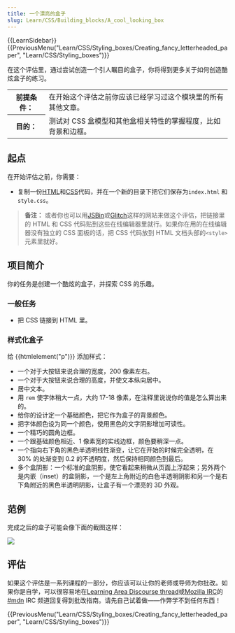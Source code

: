 ```yaml
---
title: 一个漂亮的盒子
slug: Learn/CSS/Building_blocks/A_cool_looking_box
---
```


{{LearnSidebar}}{{PreviousMenu("Learn/CSS/Styling_boxes/Creating_fancy_letterheaded_paper", "Learn/CSS/Styling_boxes")}}

在这个评估里，通过尝试创造一个引人瞩目的盒子，你将得到更多关于如何创造酷炫盒子的练习。

<table class="learn-box standard-table">
  <tbody>
    <tr>
      <th scope="row">前提条件：</th>
      <td>在开始这个评估之前你应该已经学习过这个模块里的所有其他文章。</td>
    </tr>
    <tr>
      <th scope="row">目的：</th>
      <td>测试对 CSS 盒模型和其他盒相关特性的掌握程度，比如背景和边框。</td>
    </tr>
  </tbody>
</table>

## 起点

在开始评估之前，你需要：

- 复制一份[HTML](https://github.com/mdn/learning-area/blob/main/css/styling-boxes/cool-information-box-start/index.html)和[CSS](https://github.com/mdn/learning-area/blob/main/css/styling-boxes/cool-information-box-start/style.css)代码，并在一个新的目录下把它们保存为`index.html` 和 `style.css`。

> **备注：** 或者你也可以用[JSBin](http://jsbin.com/)或[Glitch](https://glitch.com/)这样的网站来做这个评估，把链接里的 HTML 和 CSS 代码贴到这些在线编辑器里就行。如果你在用的在线编辑器没有独立的 CSS 面板的话，把 CSS 代码放到 HTML 文档头部的`<style>`元素里就好。

## 项目简介

你的任务是创建一个酷炫的盒子，并探索 CSS 的乐趣。

### 一般任务

- 把 CSS 链接到 HTML 里。

### 样式化盒子

给 {{htmlelement("p")}} 添加样式：

- 一个对于大按钮来说合理的宽度，200 像素左右。
- 一个对于大按钮来说合理的高度，并使文本纵向居中。
- 居中文本。
- 用 `rem` 使字体稍大一点，大约 17-18 像素，在注释里说说你的值是怎么算出来的。
- 给你的设计定一个基础颜色，把它作为盒子的背景颜色。
- 把字体颜色设为同一个颜色，使用黑色的文字阴影增加可读性。
- 一个精巧的圆角边框。
- 一个跟基础颜色相近、1 像素宽的实线边框，颜色要稍深一点。
- 一个指向右下角的黑色半透明线性渐变，让它在开始的时候完全透明，在 30% 的处渐变到 0.2 的不透明度，然后保持相同颜色到最后。
- 多个盒阴影：一个标准的盒阴影，使它看起来稍微从页面上浮起来；另外两个是内嵌（inset）的盒阴影，一个是左上角附近的白色半透明阴影和另一个是右下角附近的黑色半透明阴影，让盒子有一个漂亮的 3D 外观。

## 范例

完成之后的盒子可能会像下面的截图这样：

![](fancy-box2.png)

## 评估

如果这个评估是一系列课程的一部分，你应该可以让你的老师或导师为你批改。如果你是自学，可以很容易地在[Learning Area Discourse thread](https://discourse.mozilla-community.org/t/learning-web-development-marking-guides-and-questions/16294)或[Mozilla IRC](https://wiki.mozilla.org/IRC)的[#mdn](irc://irc.mozilla.org/mdn) IRC 频道回复得到批改指南。请先自己试着做——作弊学不到任何东西！

{{PreviousMenu("Learn/CSS/Styling_boxes/Creating_fancy_letterheaded_paper", "Learn/CSS/Styling_boxes")}}
